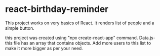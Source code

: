 # react-birthday-reminder
This project works on very basics of React. It renders list of people and a simple button.

this project was created using "npx create-react-app" command.
Data.js- this file has an array that contains objects. Add more users to this list to make it more bigger as per your need.
